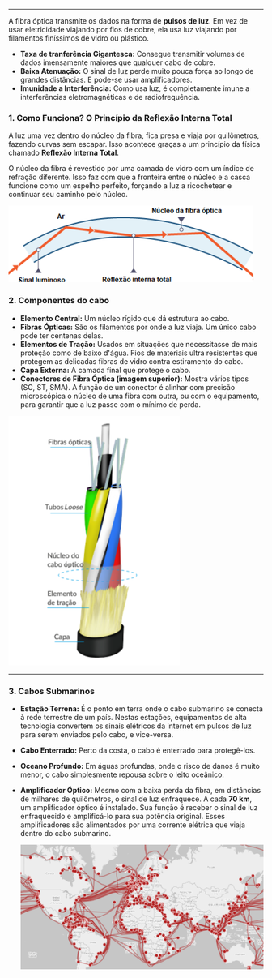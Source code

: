 
---

A fibra óptica transmite os dados na forma de **pulsos de luz**. Em vez de usar eletricidade viajando por fios de cobre, ela usa luz viajando por filamentos finíssimos de vidro ou plástico.

- **Taxa de tranferência Gigantesca:** Consegue transmitir volumes de dados imensamente maiores que qualquer cabo de cobre.
- **Baixa Atenuação:** O sinal de luz perde muito pouca força ao longo de grandes distâncias. E pode-se usar amplificadores. 
- **Imunidade a Interferência:** Como usa luz, é completamente imune a interferências eletromagnéticas e de radiofrequência.
### **1. Como Funciona? O Princípio da Reflexão Interna Total**

A luz uma vez dentro do núcleo da fibra, fica presa e viaja por quilômetros, fazendo curvas sem escapar. Isso acontece graças a um princípio da física chamado **Reflexão Interna Total**.

O núcleo da fibra é revestido por uma camada de vidro com um índice de refração diferente. Isso faz com que a fronteira entre o núcleo e a casca funcione como um espelho perfeito, forçando a luz a ricochetear e continuar seu caminho pelo núcleo.

![](../../attachments/Pasted%20image%2020250703200751.png)

### **2. Componentes do cabo**
- **Elemento Central:** Um núcleo rígido que dá estrutura ao cabo. 
- **Fibras Ópticas:** São os filamentos por onde a luz viaja. Um único cabo pode ter centenas delas.
- **Elementos de Tração:** Usados em situações que necessitasse de mais proteção como de baixo d'água. Fios de materiais ultra resistentes que protegem as delicadas fibras de vidro contra estiramento do cabo.
- **Capa Externa:** A camada final que protege o cabo.
- **Conectores de Fibra Óptica (imagem superior):** Mostra vários tipos (SC, ST, SMA). A função de um conector é alinhar com precisão microscópica o núcleo de uma fibra com outra, ou com o equipamento, para garantir que a luz passe com o mínimo de perda.

![300](../../attachments/Pasted%20image%2020250703202048.png)

---
### **3. Cabos Submarinos**

- **Estação Terrena:** É o ponto em terra onde o cabo submarino se conecta à rede terrestre de um país. Nestas estações, equipamentos de alta tecnologia convertem os sinais elétricos da internet em pulsos de luz para serem enviados pelo cabo, e vice-versa.
- **Cabo Enterrado:** Perto da costa, o cabo é enterrado para protegê-los.
- **Oceano Profundo:** Em águas profundas, onde o risco de danos é muito menor, o cabo simplesmente repousa sobre o leito oceânico.
- **Amplificador Óptico:** Mesmo com a baixa perda da fibra, em distâncias de milhares de quilômetros, o sinal de luz enfraquece. A cada **70 km**, um amplificador óptico é instalado. Sua função é receber o sinal de luz enfraquecido e amplificá-lo para sua potência original. Esses amplificadores são alimentados por uma corrente elétrica que viaja dentro do cabo submarino.

  ![600](../../attachments/Pasted%20image%2020250703202519.png)

